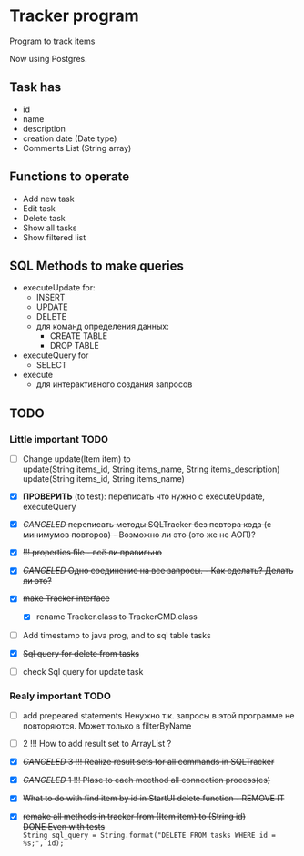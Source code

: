 # Tracker program
Program to track items

Now using Postgres.

## Task has
- id
- name
- description
- creation date (Date type)
- Comments List (String array)

## Functions to operate
- Add new task
- Edit task
- Delete task
- Show all tasks
- Show filtered list

## SQL Methods to make queries
- executeUpdate for:
    - INSERT
    - UPDATE
    - DELETE
    - для команд определения данных:
        - CREATE TABLE
        - DROP TABLE
- executeQuery for
    - SELECT
- execute
    - для интерактивного создания запросов
    
## TODO
### Little important TODO
- [ ] Change update(Item item) to  
        update(String items_id, String items_name, String items_description)  
        update(String items_id, String items_name)  
- [x] **ПРОВЕРИТЬ** (to test): переписать что нужно с executeUpdate, executeQuery
- [x] ~~*CANCELED* переписать методы SQLTracker без повтора кода 
        (с минимумов повторов) - Возможно ли это (это же не АОП)?~~

- [x] ~~!!! properties file - всё ли правильно~~
- [x] ~~*CANCELED* Одно соединение на все запросы. - Как сделать? Делать ли это?~~
- [x] ~~make Tracker interface~~
    - [x] ~~rename Tracker.class to TrackerCMD.class~~
- [ ] Add timestamp to java prog, and to sql table tasks
- [x] ~~Sql query for delete from tasks~~
- [ ] check Sql query for update task

### Realy important TODO
- [ ] add prepeared statements
        Ненужно т.к. запросы в этой программе не повторяются. 
        Может только в filterByName
- [ ] 2 !!! How to add result set to ArrayList<Item> ?
- [x] ~~*CANCELED* 3 !!! Realize result sets for all commands in SQLTracker~~
- [x] ~~*CANCELED* 1 !!! Plase to each mecthod all connection process(es)~~ 

- [x] ~~What to do with find item by id in StartUI delete function
        - REMOVE IT~~
- [x] ~~remake all methods in tracker from (Item item) to (String id)  
        DONE Even with tests~~  
    ```String sql_query = String.format("DELETE FROM tasks WHERE id = %s;", id);```
